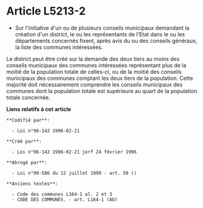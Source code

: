 # Article L5213-2

- Sur l'initiative d'un ou de plusieurs conseils municipaux demandant la création d'un district, le ou les représentants de
l'Etat dans le ou les départements concernés fixent, après avis du ou des conseils généraux, la liste des communes
intéressées.

Le district peut être créé sur la demande des deux tiers au moins des conseils municipaux des communes intéressées
représentant plus de la moitié de la population totale de celles-ci, ou de la moitié des conseils municipaux des communes
comptant les deux tiers de la population. Cette majorité doit nécessairement comprendre les conseils municipaux des communes
dont la population totale est supérieure au quart de la population totale concernée.

**Liens relatifs à cet article**

	**Codifié par**:

	  - Loi n°96-142 1996-02-21

	**Créé par**:

	  - Loi n°96-142 1996-02-21 jorf 24 février 1996

	**Abrogé par**:

	  - Loi n°99-586 du 12 juillet 1999 - art. 50 ()

	**Anciens textes**:

	  - Code des communes L164-1 al. 2 et 3
	  - CODE DES COMMUNES. - art. L164-1 (Ab)
